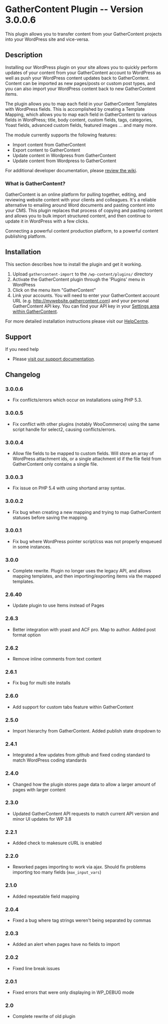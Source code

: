 # GatherContent Plugin -- Version 3.0.0.6 #

This plugin allows you to transfer content from your GatherContent projects into your WordPress site and vice-versa.

## Description ##

Installing our WordPress plugin on your site allows you to quickly perform updates of your content from your GatherContent account to WordPress as well as push your WordPress content updates back to GatherContent. Content can be imported as new pages/posts or custom post types, and you can also import your WordPress content back to new GatherContent items.

The plugin allows you to map each field in your GatherContent Templates with WordPress fields. This is accomplished by creating a Template Mapping, which allows you to map each field in GatherContent to various fields in WordPress; title, body content, custom fields, tags, categories, Yoast fields, advanced custom fields, featured images … and many more.

The module currently supports the following features:

* Import content from GatherContent
* Export content to GatherContent
* Update content in Wordpress from GatherContent
* Update content from Wordpress to GatherContent

For additional developer documentation, please [review the wiki](https://github.com/gathercontent/wordpress-plugin/wiki).

### What is GatherContent?

GatherContent is an online platform for pulling together, editing, and reviewing website content with your clients and colleagues. It's a reliable alternative to emailing around Word documents and pasting content into your CMS. This plugin replaces that process of copying and pasting content and allows you to bulk import structured content, and then continue to update it in WordPress with a few clicks.

Connecting a powerful content production platform, to a powerful content publishing platform.

## Installation ##

This section describes how to install the plugin and get it working.

1. Upload `gathercontent-import` to the `/wp-content/plugins/` directory
1. Activate the GatherContent plugin through the 'Plugins' menu in WordPress
1. Click on the menu item "GatherContent"
2. Link your accounts. You will need to enter your GatherContent account URL (e.g. http://mywebsite.gathercontent.com) and your personal GatherContent API key. You can find your API key in your [Settings area within GatherContent](https://gathercontent.com/developers/authentication/).

For more detailed installation instructions please visit our [HelpCentre](https://gathercontent.com/support/wordpress-integration-installation/).

## Support ##

If you need help

* Please [visit our support documentation](https://gathercontent.com/support/wordpress-integration).

## Changelog ##

### 3.0.0.6 ###
* Fix conflicts/errors which occur on installations using PHP 5.3.

### 3.0.0.5 ###
* Fix conflict with other plugins (notably WooCommerce) using the same script handle for select2, causing conflicts/errors.

### 3.0.0.4 ###
* Allow file fields to be mapped to custom fields. Will store an array of WordPress attachment ids, or a single attachment id if the file field from GatherContent only contains a single file.

### 3.0.0.3 ###
* Fix issue on PHP 5.4 with using shortand array syntax.

### 3.0.0.2 ###
* Fix bug when creating a new mapping and trying to map GatherContent statuses before saving the mapping.

### 3.0.0.1 ###
* Fix bug where WordPress pointer script/css was not properly enqueued in some instances.

### 3.0.0 ###
* Complete rewrite. Plugin no longer uses the legacy API, and allows mapping templates, and then importing/exporting items via the mapped templates.

### 2.6.40 ###
* Update plugin to use Items instead of Pages

### 2.6.3 ###
* Better integration with yoast and ACF pro. Map to author. Added post format option

### 2.6.2 ###
* Remove inline comments from text content

### 2.6.1 ###
* Fix bug for multi site installs

### 2.6.0 ###
* Add support for custom tabs feature within GatherContent

### 2.5.0 ###
* Import hierarchy from GatherContent. Added publish state dropdown to

### 2.4.1 ###
* Integrated a few updates from github and fixed coding standard to match WordPress coding standards

### 2.4.0 ###
* Changed how the plugin stores page data to allow a larger amount of pages with larger content

### 2.3.0 ###
* Updated GatherContent API requests to match current API version and minor UI updates for WP 3.8

### 2.2.1 ###
* Added check to makesure cURL is enabled

### 2.2.0 ###
* Reworked pages importing to work via ajax. Should fix problems importing too many fields (`max_input_vars`)

### 2.1.0 ###
* Added repeatable field mapping

### 2.0.4 ###
* Fixed a bug where tag strings weren't being separated by commas

### 2.0.3 ###
* Added an alert when pages have no fields to import

### 2.0.2 ###
* Fixed line break issues

### 2.0.1 ###
* Fixed errors that were only displaying in WP_DEBUG mode

### 2.0 ###
* Complete rewrite of old plugin
